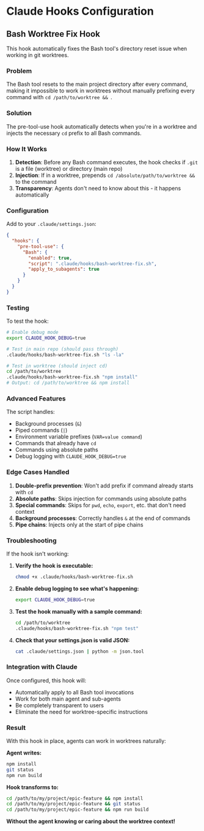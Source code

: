 # Claude Hooks Configuration

## Bash Worktree Fix Hook

This hook automatically fixes the Bash tool's directory reset issue when working in git worktrees.

### Problem

The Bash tool resets to the main project directory after every command, making it impossible to work in worktrees without manually prefixing every command with `cd /path/to/worktree && `.

### Solution

The pre-tool-use hook automatically detects when you're in a worktree and injects the necessary `cd` prefix to all Bash commands.

### How It Works

1. **Detection**: Before any Bash command executes, the hook checks if `.git` is a file (worktree) or directory (main repo)
2. **Injection**: If in a worktree, prepends `cd /absolute/path/to/worktree && ` to the command
3. **Transparency**: Agents don't need to know about this - it happens automatically

### Configuration

Add to your `.claude/settings.json`:


```json
{
  "hooks": {
    "pre-tool-use": {
      "Bash": {
        "enabled": true,
        "script": ".claude/hooks/bash-worktree-fix.sh",
        "apply_to_subagents": true
      }
    }
  }
}
```

### Testing

To test the hook:

```bash
# Enable debug mode
export CLAUDE_HOOK_DEBUG=true

# Test in main repo (should pass through)
.claude/hooks/bash-worktree-fix.sh "ls -la"

# Test in worktree (should inject cd)
cd /path/to/worktree
.claude/hooks/bash-worktree-fix.sh "npm install"
# Output: cd /path/to/worktree && npm install
```

### Advanced Features

The script handles:

- Background processes (`&`)
- Piped commands (`|`)
- Environment variable prefixes (`VAR=value command`)
- Commands that already have `cd`
- Commands using absolute paths
- Debug logging with `CLAUDE_HOOK_DEBUG=true`

### Edge Cases Handled

1. **Double-prefix prevention**: Won't add prefix if command already starts with `cd`
2. **Absolute paths**: Skips injection for commands using absolute paths
3. **Special commands**: Skips for `pwd`, `echo`, `export`, etc. that don't need context
4. **Background processes**: Correctly handles `&` at the end of commands
5. **Pipe chains**: Injects only at the start of pipe chains

### Troubleshooting

If the hook isn't working:

1. **Verify the hook is executable:**
   ```bash
   chmod +x .claude/hooks/bash-worktree-fix.sh
   ```

2. **Enable debug logging to see what's happening:**
   ```bash
   export CLAUDE_HOOK_DEBUG=true
   ```

3. **Test the hook manually with a sample command:**
   ```bash
   cd /path/to/worktree
   .claude/hooks/bash-worktree-fix.sh "npm test"
   ```

4. **Check that your settings.json is valid JSON:**
   ```bash
   cat .claude/settings.json | python -m json.tool
   ```

### Integration with Claude

Once configured, this hook will:

- Automatically apply to all Bash tool invocations
- Work for both main agent and sub-agents
- Be completely transparent to users
- Eliminate the need for worktree-specific instructions

### Result

With this hook in place, agents can work in worktrees naturally:

**Agent writes:**

```bash
npm install
git status
npm run build
```

**Hook transforms to:**

```bash
cd /path/to/my/project/epic-feature && npm install
cd /path/to/my/project/epic-feature && git status
cd /path/to/my/project/epic-feature && npm run build
```

**Without the agent knowing or caring about the worktree context!**
